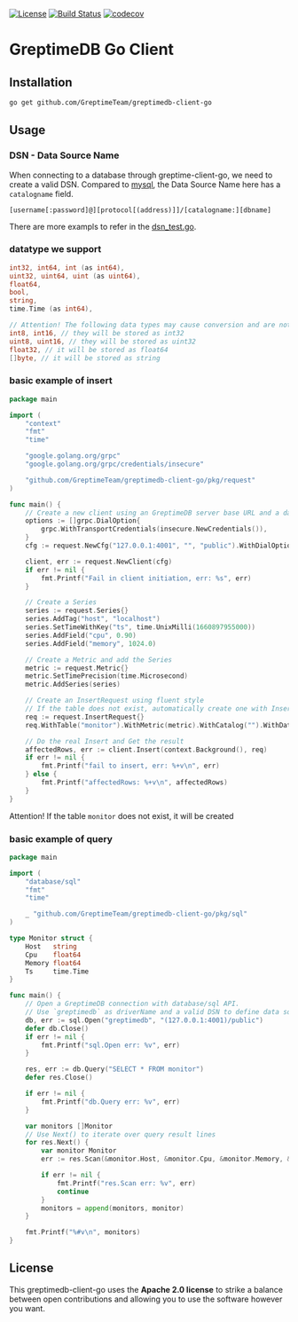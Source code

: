 [![License](https://img.shields.io/badge/License-Apache%202.0-blue.svg)](https://github.com/GreptimeTeam/greptimedb-client-go/blob/main/LICENSE)
[![Build Status](https://github.com/greptimeteam/greptimedb-client-go/actions/workflows/ci.yml/badge.svg)](https://github.com/GreptimeTeam/greptimedb-client-go/blob/main/.github/workflows/ci.yml)
[![codecov](https://codecov.io/gh/GreptimeTeam/greptimedb-client-go/branch/main/graph/badge.svg?token=76KIKITADQ)](https://codecov.io/gh/GreptimeTeam/greptimedb-client-go)
# GreptimeDB Go Client

## Installation

```sh
go get github.com/GreptimeTeam/greptimedb-client-go
```

## Usage

### DSN - Data Source Name

When connecting to a database through greptime-client-go, we need to create a valid DSN.
Compared to [mysql](https://github.com/go-sql-driver/mysql), the Data Source Name here has a `catalogname` field.
```
[username[:password]@][protocol[(address)]]/[catalogname:][dbname]
```
There are more exampls to refer in the [dsn_test.go](pkg/sql/dsn_test.go).

### datatype we support
```go
int32, int64, int (as int64),
uint32, uint64, uint (as uint64),
float64,
bool,
string,
time.Time (as int64),
```
```go
// Attention! The following data types may cause conversion and are not recommended.
int8, int16, // they will be stored as int32
uint8, uint16, // they will be stored as uint32
float32, // it will be stored as float64
[]byte, // it will be stored as string
```

### basic example of insert
```go
package main

import (
    "context"
    "fmt"
    "time"

    "google.golang.org/grpc"
    "google.golang.org/grpc/credentials/insecure"

    "github.com/GreptimeTeam/greptimedb-client-go/pkg/request"
)

func main() {
    // Create a new client using an GreptimeDB server base URL and a database name
    options := []grpc.DialOption{
        grpc.WithTransportCredentials(insecure.NewCredentials()),
    }
    cfg := request.NewCfg("127.0.0.1:4001", "", "public").WithDialOptions(options...)

    client, err := request.NewClient(cfg)
    if err != nil {
        fmt.Printf("Fail in client initiation, err: %s", err)
    }

    // Create a Series
    series := request.Series{}
    series.AddTag("host", "localhost")
    series.SetTimeWithKey("ts", time.UnixMilli(1660897955000))
    series.AddField("cpu", 0.90)
    series.AddField("memory", 1024.0)

    // Create a Metric and add the Series
    metric := request.Metric{}
    metric.SetTimePrecision(time.Microsecond)
    metric.AddSeries(series)

    // Create an InsertRequest using fluent style
    // If the table does not exist, automatically create one with Insert
    req := request.InsertRequest{}
    req.WithTable("monitor").WithMetric(metric).WithCatalog("").WithDatabase("public")

    // Do the real Insert and Get the result
    affectedRows, err := client.Insert(context.Background(), req)
    if err != nil {
        fmt.Printf("fail to insert, err: %+v\n", err)
    } else {
        fmt.Printf("affectedRows: %+v\n", affectedRows)
    }
}
```
Attention! If the table `monitor` does not exist, it will be created

### basic example of query

```go
package main

import (
    "database/sql"
    "fmt"
    "time"

    _ "github.com/GreptimeTeam/greptimedb-client-go/pkg/sql"
)

type Monitor struct {
    Host   string
    Cpu    float64
    Memory float64
    Ts     time.Time
}

func main() {
    // Open a GreptimeDB connection with database/sql API.
    // Use `greptimedb` as driverName and a valid DSN to define data source
    db, err := sql.Open("greptimedb", "(127.0.0.1:4001)/public")
    defer db.Close()
    if err != nil {
        fmt.Printf("sql.Open err: %v", err)
    }

    res, err := db.Query("SELECT * FROM monitor")
    defer res.Close()

    if err != nil {
        fmt.Printf("db.Query err: %v", err)
    }

    var monitors []Monitor
    // Use Next() to iterate over query result lines
    for res.Next() {
        var monitor Monitor
        err := res.Scan(&monitor.Host, &monitor.Cpu, &monitor.Memory, &monitor.Ts)

        if err != nil {
            fmt.Printf("res.Scan err: %v", err)
            continue
        }
        monitors = append(monitors, monitor)
    }

    fmt.Printf("%#v\n", monitors)
}


```
## License
This greptimedb-client-go uses the __Apache 2.0 license__ to strike a balance between open contributions and allowing you to use the software however you want.
